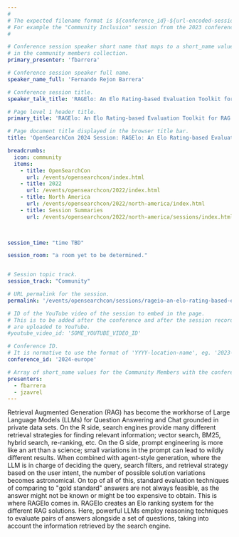 ```yaml
---
#
# The expected filename format is ${conference_id}-${url-encoded-session-title}.md
# For example the "Community Inclusion" session from the 2023 conference in North America the title is "2023-north-america-community-inclusion.html"
#

# Conference session speaker short name that maps to a short_name value
# in the community members collection.
primary_presenter: 'fbarrera'

# Conference session speaker full name.
speaker_name_full: 'Fernando Rejon Barrera'

# Conference session title.
speaker_talk_title: 'RAGElo: An Elo Rating-based Evaluation Toolkit for RAG'

# Page level 1 header title.
primary_title: 'RAGElo: An Elo Rating-based Evaluation Toolkit for RAG'

# Page document title displayed in the browser title bar.
title: 'OpenSearchCon 2024 Session: RAGElo: An Elo Rating-based Evaluation Toolkit for RAG'

breadcrumbs:
  icon: community
  items:
    - title: OpenSearchCon
      url: /events/opensearchcon/index.html
    - title: 2022
      url: /events/opensearchcon/2022/index.html
    - title: North America
      url: /events/opensearchcon/2022/north-america/index.html
    - title: Session Summaries
      url: /events/opensearchcon/2022/north-america/sessions/index.html
      


session_time: "time TBD"

session_room: "a room yet to be determined."


# Session topic track.
session_track: "Community"

# URL permalink for the session.
permalink: '/events/opensearchcon/sessions/rageio-an-elo-rating-based-evaluation-toolkit-for-rag.html'

# ID of the YouTube video of the session to embed in the page.
# This is to be added after the conference and after the session recordings
# are uploaded to YouTube.
#youtube_video_id: 'SOME_YOUTUBE_VIDEO_ID'

# Conference ID.
# It is normative to use the format of 'YYYY-location-name', eg. '2023-north-america'.
conference_id: '2024-europe'

# Array of short_name values for the Community Members with the conference_speaker persona whom are presenting the session. This includes the primary_speaker indicated above and any other presenters (if any).
presenters:
  - fbarrera
  - jzavrel
---
```

Retrieval Augmented Generation (RAG) has become the workhorse of Large Language Models (LLMs) for Question Answering and Chat grounded in private data sets. On the R side, search engines provide many different retrieval strategies for finding relevant information; vector search, BM25, hybrid search, re-ranking, etc. On the G side, prompt engineering is more like an art than a science; small variations in the prompt can lead to wildly different results. When combined with agent-style generation, where the LLM is in charge of deciding the query, search filters, and retrieval strategy based on the user intent, the number of possible solution variations becomes astronomical. On top of all of this, standard evaluation techniques of comparing to "gold standard" answers are not always feasible, as the answer might not be known or might be too expensive to obtain. This is where RAGElo comes in. RAGElo creates an Elo ranking system for the different RAG solutions. Here, powerful LLMs employ reasoning techniques to evaluate pairs of answers alongside a set of questions, taking into account the information retrieved by the search engine.